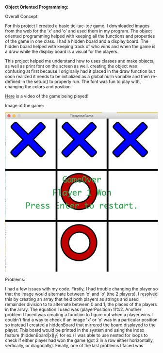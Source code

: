 **Object Oriented Programming:**

Overall Concept:

For this project I created a basic tic-tac-toe game. I downloaded images from the web for the 'x' and 'o' and used them in my program. The object oriented programming helped with keeping all the functions and properties of the game in one class. I had a hidden board and a display board. The hidden board helped with keeping track of who wins and when the game is a draw while the display board is a visual for the players. 

This project helped me understand how to uses classes and make objects, as well as print font on the screen as well. creating the object was confusing at first because I originally had it placed in the draw function but soon realized it needs to be initialized as a global nulln variable and then re-defined in the setup() to properly run. The font was fun to play with, changing the colors and position. 

[Here]()  is a video of the game being played!

Image of the game:

![](tictactoegame.png)


Problems:

I had a few issues with my code. Firstly, I had trouble changing the player so that the image would alternate between 'x' and 'o' (the 2 players). I resolved this by creating an array that held both players as strings and used remainder division to to alternate between 0 and 1, the places of the players in the array. The equation I used was (playerPosition+1)%2. Another problem I faced was creating a function to figure out when a player wins. I couldn't find a way to check if an image 'x' or 'o' was in a particular position so instead I created a hiddenBoard that mirrored the board displayed to the player. This board would be printed in the system and using the index feature (hiddenBoard[x][y] for ex.) I was able to use nested for loops to check if either player had won the game (got 3 in a row either horizontally, vertically, or diagonally). Finally, one of the last problems I faced was 
